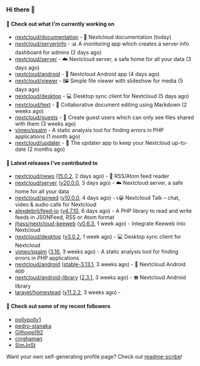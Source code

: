 ### Hi there 👋

#### 👷 Check out what I'm currently working on

- [nextcloud/documentation](https://github.com/nextcloud/documentation) - 📘 Nextcloud documentation (today)
- [nextcloud/serverinfo](https://github.com/nextcloud/serverinfo) - 📊 A monitoring app which creates a server info dashboard for admins (2 days ago)
- [nextcloud/server](https://github.com/nextcloud/server) - ☁️ Nextcloud server, a safe home for all your data (3 days ago)
- [nextcloud/android](https://github.com/nextcloud/android) - 📱 Nextcloud Android app (4 days ago)
- [nextcloud/viewer](https://github.com/nextcloud/viewer) - 🖼 Simple file viewer with slideshow for media (5 days ago)
- [nextcloud/desktop](https://github.com/nextcloud/desktop) - 💻 Desktop sync client for Nextcloud (5 days ago)
- [nextcloud/text](https://github.com/nextcloud/text) - 📑 Collaborative document editing using Markdown (2 weeks ago)
- [nextcloud/guests](https://github.com/nextcloud/guests) - 🙈 Create guest users which can only see files shared with them (3 weeks ago)
- [vimeo/psalm](https://github.com/vimeo/psalm) - A static analysis tool for finding errors in PHP applications (1 month ago)
- [nextcloud/updater](https://github.com/nextcloud/updater) - :arrows_counterclockwise: The updater app to keep your Nextcloud up-to-date (2 months ago)

#### 🔭 Latest releases I've contributed to

- [nextcloud/news](https://github.com/nextcloud/news) ([15.0.2](https://github.com/nextcloud/news/releases/tag/15.0.2), 2 days ago) - :newspaper: RSS/Atom feed reader
- [nextcloud/server](https://github.com/nextcloud/server) ([v20.0.0](https://github.com/nextcloud/server/releases/tag/v20.0.0), 3 days ago) - ☁️ Nextcloud server, a safe home for all your data
- [nextcloud/spreed](https://github.com/nextcloud/spreed) ([v10.0.0](https://github.com/nextcloud/spreed/releases/tag/v10.0.0), 4 days ago) - 📞😀 Nextcloud Talk – chat, video &amp; audio calls for Nextcloud
- [alexdebril/feed-io](https://github.com/alexdebril/feed-io) ([v4.7.10](https://github.com/alexdebril/feed-io/releases/tag/v4.7.10), 6 days ago) - A PHP library to read and write feeds in JSONFeed, RSS or Atom format
- [jhass/nextcloud-keeweb](https://github.com/jhass/nextcloud-keeweb) ([v0.6.3](https://github.com/jhass/nextcloud-keeweb/releases/tag/v0.6.3), 1 week ago) - Integrate Keeweb into Nextcloud
- [nextcloud/desktop](https://github.com/nextcloud/desktop) ([v3.0.2](https://github.com/nextcloud/desktop/releases/tag/v3.0.2), 1 week ago) - 💻 Desktop sync client for Nextcloud
- [vimeo/psalm](https://github.com/vimeo/psalm) ([3.16](https://github.com/vimeo/psalm/releases/tag/3.16), 3 weeks ago) - A static analysis tool for finding errors in PHP applications
- [nextcloud/android](https://github.com/nextcloud/android) ([stable-3.13.1](https://github.com/nextcloud/android/releases/tag/stable-3.13.1), 3 weeks ago) - 📱 Nextcloud Android app
- [nextcloud/android-library](https://github.com/nextcloud/android-library) ([2.3.1](https://github.com/nextcloud/android-library/releases/tag/2.3.1), 3 weeks ago) - ☎️ Nextcloud Android library
- [laravel/homestead](https://github.com/laravel/homestead) ([v11.2.2](https://github.com/laravel/homestead/releases/tag/v11.2.2), 3 weeks ago) - 

#### 👯 Check out some of my recent followers

- [pollypolly1](https://github.com/pollypolly1)
- [pedro-stanaka](https://github.com/pedro-stanaka)
- [Githopp192](https://github.com/Githopp192)
- [cinghaman](https://github.com/cinghaman)
- [SimJoSt](https://github.com/SimJoSt)

Want your own self-generating profile page? Check out [readme-scribe](https://github.com/muesli/readme-scribe)!
